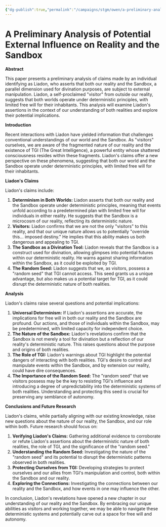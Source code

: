 ```yaml
---
{"dg-publish":true,"permalink":"/campaigns/stgm/owen/a-preliminary-analysis-of-potential-external-influence-on-reality-and-the-sandbox/"}
---
```


# A Preliminary Analysis of Potential External Influence on Reality and the Sandbox

**Abstract**

This paper presents a preliminary analysis of claims made by an individual identifying as Liadon, who asserts that both our reality and the Sandbox, a parallel dimension used for divination purposes, are subject to external manipulation. Liadon, a self-proclaimed "visitor" from outside our reality, suggests that both worlds operate under deterministic principles, with limited free will for their inhabitants. This analysis will examine Liadon's assertions in the context of our understanding of both realities and explore their potential implications.

**Introduction**

Recent interactions with Liadon have yielded information that challenges conventional understandings of our world and the Sandbox. As "visitors" ourselves, we are aware of the fragmented nature of our reality and the existence of TGI (The Great Intelligence), a powerful entity whose shattered consciousness resides within these fragments. Liadon's claims offer a new perspective on these phenomena, suggesting that both our world and the Sandbox operate under deterministic principles, with limited free will for their inhabitants.

**Liadon's Claims**

Liadon's claims include:

1. **Determinism in Both Worlds:** Liadon asserts that both our reality and the Sandbox operate under deterministic principles, meaning that events unfold according to a predetermined plan with limited free will for individuals in either reality. He suggests that the Sandbox is a microcosm of our reality, reflecting its deterministic nature.
2. **Visitors:** Liadon confirms that we are not the only "visitors" to this reality, and that our unique nature allows us to potentially "override this... imposed destiny." He implies that this ability makes us both dangerous and appealing to TGI.
3. **The Sandbox as a Divination Tool:** Liadon reveals that the Sandbox is a construct used for divination, allowing glimpses into potential futures within our deterministic reality. He warns against sharing information within the Sandbox, as it could be exploited by TGI.
4. **The Random Seed:** Liadon suggests that we, as visitors, possess a "random seed" that TGI cannot access. This seed grants us a unique advantage, but also makes us a potential target for TGI, as it could disrupt the deterministic nature of both realities.

**Analysis**

Liadon's claims raise several questions and potential implications:

1. **Universal Determinism:** If Liadon's assertions are accurate, the implications for free will in both our reality and the Sandbox are profound. Our actions, and those of individuals within the Sandbox, may be predetermined, with limited capacity for independent choice.
2. **The Nature of the Sandbox:** Liadon's revelations confirm that the Sandbox is not merely a tool for divination but a reflection of our reality's deterministic nature. This raises questions about the purpose and origins of both realities.
3. **The Role of TGI:** Liadon's warnings about TGI highlight the potential dangers of interacting with both realities. TGI's desire to control and manipulate events within the Sandbox, and by extension our reality, could have dire consequences.
4. **The Importance of the Random Seed:** The "random seed" that we visitors possess may be the key to resisting TGI's influence and introducing a degree of unpredictability into the deterministic systems of both realities. Understanding and protecting this seed is crucial for preserving any semblance of autonomy.

**Conclusions and Future Research**

Liadon's claims, while partially aligning with our existing knowledge, raise new questions about the nature of our reality, the Sandbox, and our role within both. Future research should focus on:

1. **Verifying Liadon's Claims:** Gathering additional evidence to corroborate or refute Liadon's assertions about the deterministic nature of both realities, the role of TGI, and the significance of the "random seed."
2. **Understanding the Random Seed:** Investigating the nature of the "random seed" and its potential to disrupt the deterministic patterns observed in both realities.
3. **Protecting Ourselves from TGI:** Developing strategies to protect ourselves and our allies from TGI's manipulation and control, both within the Sandbox and our reality.
4. **Exploring the Connections:** Investigating the connections between our reality and the Sandbox, and how events in one may influence the other.

In conclusion, Liadon's revelations have opened a new chapter in our understanding of our reality and the Sandbox. By embracing our unique abilities as visitors and working together, we may be able to navigate these deterministic systems and potentially carve out a space for free will and autonomy.